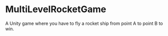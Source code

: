 # MultiLevelRocketGame
A Unity game where you have to fly a rocket ship from point A to point B to win.
